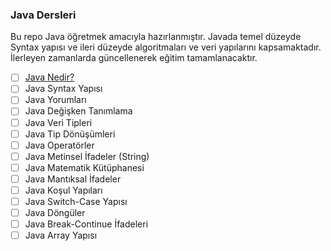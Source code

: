 ### Java Dersleri

Bu repo Java öğretmek amacıyla hazırlanmıştır. Javada temel düzeyde Syntax yapısı ve ileri düzeyde algoritmaları ve veri yapılarını kapsamaktadır. İlerleyen zamanlarda güncellenerek eğitim tamamlanacaktır.

- [ ] [Java Nedir?](https://github.com/kadiryaren/JavaTutorials/blob/main/Java%20Nedir.md)
- [ ] Java Syntax Yapısı
- [ ] Java Yorumları
- [ ] Java Değişken Tanımlama
- [ ] Java Veri Tipleri
- [ ] Java Tip Dönüşümleri
- [ ] Java Operatörler
- [ ] Java Metinsel İfadeler (String)
- [ ] Java Matematik Kütüphanesi
- [ ] Java Mantıksal İfadeler
- [ ] Java Koşul Yapıları
- [ ] Java Switch-Case Yapısı
- [ ] Java Döngüler
- [ ] Java Break-Continue İfadeleri
- [ ] Java Array Yapısı
